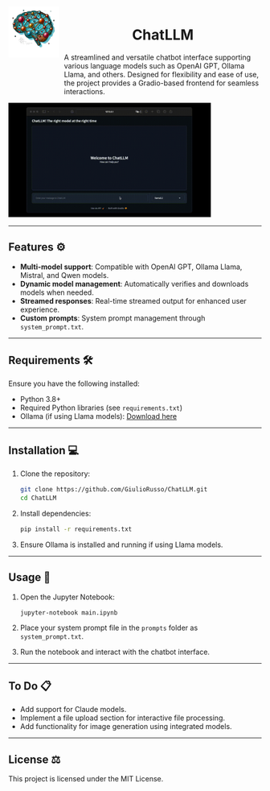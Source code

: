 <div style="display: flex; align-items: flex-start;">
  <div style="flex: 1; max-width: 20%; padding-right: 10px;">
    <img src="./images/ChatLLM-logo.png" width=150px>
  </div>
  <div style="flex: 2; max-width: 80%;">
    <center><h1>ChatLLM</h1></center>
    <p>A streamlined and versatile chatbot interface supporting various language models such as OpenAI GPT, Ollama Llama, and others. Designed for flexibility and ease of use, the project provides a Gradio-based frontend for seamless interactions.</p>
  </div>
</div>

<div style="display: flex; align-center: flex-start;">
  <div style="flex: 2; max-width: 80%;">
        <div>
            <img src="./images/example.gif" width=100%>
        </div>
  </div>
</div>

---

## Features ⚙️

- **Multi-model support**: Compatible with OpenAI GPT, Ollama Llama, Mistral, and Qwen models.
- **Dynamic model management**: Automatically verifies and downloads models when needed.
- **Streamed responses**: Real-time streamed output for enhanced user experience.
- **Custom prompts**: System prompt management through `system_prompt.txt`.

---

## Requirements 🛠️

Ensure you have the following installed:

- Python 3.8+
- Required Python libraries (see `requirements.txt`)
- Ollama (if using Llama models): [Download here](https://ollama.com/download)

---

## Installation 💻

1. Clone the repository:

   ```bash
   git clone https://github.com/GiulioRusso/ChatLLM.git
   cd ChatLLM
   ```

2. Install dependencies:

   ```bash
   pip install -r requirements.txt
   ```

3. Ensure Ollama is installed and running if using Llama models.

---

## Usage 🦾

1. Open the Jupyter Notebook:

   ```bash
   jupyter-notebook main.ipynb
   ```

2. Place your system prompt file in the `prompts` folder as `system_prompt.txt`.

3. Run the notebook and interact with the chatbot interface.

---

## To Do 📋

- Add support for Claude models.
- Implement a file upload section for interactive file processing.
- Add functionality for image generation using integrated models.

---

## License ⚖️

This project is licensed under the MIT License.
